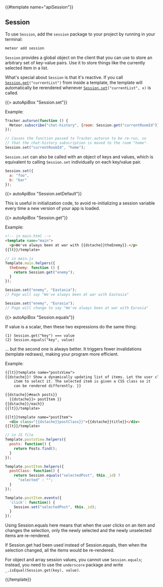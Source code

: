 {{#template name="apiSession"}}

<h2 id="session"><span>Session</span></h2>

To use `Session`, add the `session` package to your project by running
in your terminal:

```bash
meteor add session
```

`Session` provides a global object on the client that you can use to
store an arbitrary set of key-value pairs. Use it to store things like
the currently selected item in a list.

What's special about `Session` is that it's reactive. If
you call [`Session.get`](#session_get)`("currentList")`
from inside a template, the template will automatically be rerendered
whenever [`Session.set`](#session_set)`("currentList", x)` is called.

{{> autoApiBox "Session.set"}}

Example:

```js
Tracker.autorun(function () {
  Meteor.subscribe("chat-history", {room: Session.get("currentRoomId")});
});

// Causes the function passed to Tracker.autorun to be re-run, so
// that the chat-history subscription is moved to the room "home".
Session.set("currentRoomId", "home");
```

`Session.set` can also be called with an object of keys and values, which is
equivalent to calling `Session.set` individually on each key/value pair.

```js
Session.set({
  a: "foo",
  b: "bar"
});
```

{{> autoApiBox "Session.setDefault"}}

This is useful in initialization code, to avoid re-initializing a session
variable every time a new version of your app is loaded.

{{> autoApiBox "Session.get"}}

Example:

```html
<!-- in main.html -->
<template name="main">
  <p>We've always been at war with {{dstache}}theEnemy}}.</p>
{{lt}}/template>
```

```js
// in main.js
Template.main.helpers({
  theEnemy: function () {
    return Session.get("enemy");
  }
});

Session.set("enemy", "Eastasia");
// Page will say "We've always been at war with Eastasia"

Session.set("enemy", "Eurasia");
// Page will change to say "We've always been at war with Eurasia"
```


{{> autoApiBox "Session.equals"}}

If value is a scalar, then these two expressions do the same thing:

    (1) Session.get("key") === value
    (2) Session.equals("key", value)

... but the second one is always better. It triggers fewer invalidations
(template redraws), making your program more efficient.

Example:

```html
{{lt}}template name="postsView">
{{dstache}}! Show a dynamically updating list of items. Let the user click on an
    item to select it. The selected item is given a CSS class so it
    can be rendered differently. }}

{{dstache}}#each posts}}
  {{dstache}}> postItem }}
{{dstache}}/each}}
{{lt}}/template>

{{lt}}template name="postItem">
  <div class="{{dstache}}postClass}}">{{dstache}}title}}</div>
{{lt}}/template>
```

```js
// in JS file
Template.postsView.helpers({
  posts: function() {
    return Posts.find();
  }
});

Template.postItem.helpers({
  postClass: function() {
    return Session.equals("selectedPost", this._id) ?
      "selected" : "";
  }
});

Template.postItem.events({
  'click': function() {
    Session.set("selectedPost", this._id);
  }
});
```

Using Session.equals here means that when the user clicks
on an item and changes the selection, only the newly selected
and the newly unselected items are re-rendered.

If Session.get had been used instead of Session.equals, then
when the selection changed, all the items would be re-rendered.

For object and array session values, you cannot use `Session.equals`; instead,
you need to use the `underscore` package and write
`_.isEqual(Session.get(key), value)`.

{{/template}}